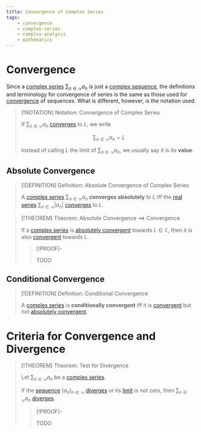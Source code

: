```yaml
---
title: Convergence of Complex Series
tags:
    - convergence
    - complex-series
    - complex-analysis
    - mathematics
---
```


# Convergence

Since a [complex series](./index.md) $\displaystyle \sum_{n \in \mathcal{D}} a_n$ is just a [complex sequence](../Complex%20Sequences/index.md), the definitions and terminology for convergence of series is the same as those used for [convergence](../Complex%20Sequences/Convergence.md) of sequences. What is different, however, is the notation used.

>[!NOTATION] Notation: Convergence of Complex Series
>
>If $\displaystyle \sum_{n \in \mathcal{D}} a_n$ [converges](../Complex%20Sequences/Convergence.md) to $L$, we write
>
>$$
>\sum_{n \in \mathcal{D}} a_n = L
>$$
>
>Instead of calling $L$ the limit of $\displaystyle \sum_{n \in \mathcal{D}} a_n$, we usually say it is its **value**.
>

## Absolute Convergence

>[!DEFINITION] Definition: Absolute Convergence of Complex Series
>
>A [complex series](./index.md) $\displaystyle \sum_{n \in \mathcal{D}} a_n$ **converges absolutely** to $L$ iff the [real series](../../Real%20Analysis/Real%20Series/index.md) $\displaystyle \sum_{n \in \mathcal{D}} |a_n|$ [converges](../../Real%20Analysis/Real%20Series/Convergence.md) to $L$.
>

>[!THEOREM] Theorem: Absolute Convergence $\implies$ Convergence
>
>If a [complex series](./index.md) is [absolutely convergent](Convergence.md#absolute%20convergence) towards $L \in \mathbb{C}$, then it is also [convergent](Convergence.md) towards $L$.
>
>>[!PROOF]-
>>
>>TODO
>>
>

## Conditional Convergence

>[!DEFINITION] Definition: Conditional Convergence
>
>A [complex series](./index.md) is **conditionally convergent** iff it is [convergent](Convergence.md) but not [absolutely convergent](Convergence.md#absolute%20convergence).
>

# Criteria for Convergence and Divergence

>[!THEOREM] Theorem: Test for Divergence
>
>Let $\displaystyle \sum_{n \in \mathcal{D}} a_n$ be a [complex series](./index.md).
>
>If the [sequence](../Complex%20Sequences/index.md) $(a_n)_{n \in \mathcal{D}}$ [diverges](../Complex%20Sequences/Convergence.md) or its [limit](../Complex%20Sequences/Convergence.md) is not zero, then $\displaystyle \sum_{n \in \mathcal{D}} a_n$ [diverges](../Complex%20Sequences/Convergence.md).
>
>>[!PROOF]-
>>
>>TODO
>>
>